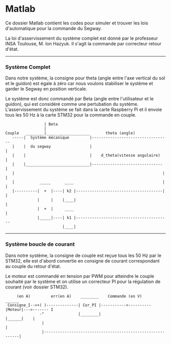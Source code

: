 # Matlab
Ce dossier Matlab contient les codes pour simuler et trouver les lois d'automatique pour la commande du Segway. 

La loi d'asservissement du système complet est donné par le professeur INSA Toulouse, M. Ion Hazyuk. 
Il s'agit la commande par correcteur retour d'état.

--------------------------------------------------------------------------------------------------------------

### Système Complet

Dans notre système, la consigne pour theta (angle entre l'axe vertical du sol et le guidon) est égale à zéro car nous voulons stabiliser le système et garder le Segway en position verticale.

Le système est donc commandé par Beta (angle entre l'utilisateur et le guidon), qui est considéré comme une pertubation du système.
L'asservissement du système se fait dans la carte Raspberry Pi et il envoie tous les 50 Hz à la carte STM32 pour la commande en couple.

                     | Beta
                     |
    Couple   ________|___________________       theta (angle)
       -----|  Système mécanique         |----------------------------------
       |    |  du segway                 |                                  |
       |    |                            |    d_theta(vitesse angulaire)    |
       |    |____________________________|-------------------------------   |
       |                                                                 |  |
       |           _____      ____                                       |  |
       |----------|  +  |----| k2 |--------------------------------------|  |
                  |     |    |____|                                         |
                  |  +  |     ____                                          |
                  |_____|----| k1 |-----------------------------------------
                             |____|
                             
----------------------------------------------------------------------------------------------------------------------------------

### Système boucle de courant

Dans notre système, la consigne de couple est reçue tous les 50 Hz par le STM32, elle est d'abord convertie en consigne de courant correspondant au couple du retour d'état.

Le moteur est commandé en tension par PWM pour atteindre le couple souhaité par le système et on utilise un correcteur PI pour la régulation de courant (voir dossier STM32).

                             
         (en A)         err(en A)    ________    Commande (en V)     ______
     Consigne_I-->+( )--------------| Cor_PI |----------->----------|Moteur|--->------- I
                   -^               |________|                      |______|    |
                    |                                                           |
                    |-----------------------------------------------------------|
							 		
